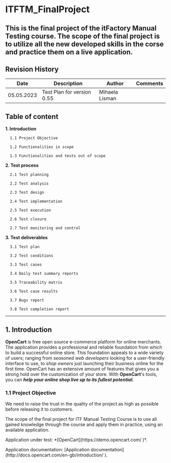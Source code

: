 # ITFTM_FinalProject

This is the final project of the itFactory Manual Testing course. The scope of the final project is to utilize all the new developed skills in the corse and practice them on a live application.
---
## Revision History

| Date  | Description  | Author | Comments | 
|---|---|---|---|
| 05.05.2023 | Test Plan for version 0.55 | Mihaela Lisman |   |


## Table of content

**1. Introduction**
     
      1.1 Project Objective
     
      1.2 Functionalities in scope
     
      1.3 Functionalities and tests out of scope

  **2. Test process**
     
      2.1 Test planning
     
      2.2 Test analysis
     
      2.3 Test design
     
      2.4 Test implementation
     
      2.5 Test execution
     
      2.6 Test closure
     
      2.7 Test monitoring and control

  **3. Test deliverables**
     
      3.1 Test plan
     
      3.2 Test conditions
     
      3.3 Test cases
     
      3.4 Daily test summary reports
     
      3.5 Traceability matrix
     
      3.6 Test case results
     
      3.7 Bugs report
     
      3.8 Test completion report

 -------

 ## 1. Introduction
<p> <strong>OpenCart</strong> is free open source e-commerce platform for online merchants. The application provides a professional and reliable foundation from which to build a successful online store. This foundation appeals to a wide variety of users; ranging from <em>seasoned web developers</em> looking for a user-friendly interface to use, to <em>shop owners</em> just launching their business online for the first time. OpenCart has an extensive amount of features that gives you a strong hold over the customization of your store. With <strong>OpenCart</strong>'s tools, you can <em><strong>help your online shop live up to its fullest potential.</em></strong></p>

### 1.1 Project Objective
<p> We need to raise the trust in the quality of the project as high as possible before releasing it to customers. </p>
<p> The scope of the final project for ITF Manual Testing Course is to use all gained knowledge through the course and apply them in practice, using an available application. </p>
<p>Application under test: *[OpenCart](https://demo.opencart.com/ )*. </p>
<p>Application documentation:  [Application documentation](http://docs.opencart.com/en-gb/introduction/ ). </p>

